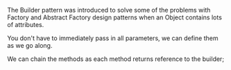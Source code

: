 The Builder pattern was introduced to solve some of the problems with Factory and Abstract Factory design patterns when an Object contains lots of attributes.

You don't have to immediately pass in all parameters, we can define them as we go along.


We can chain the methods as each method returns reference to the builder;